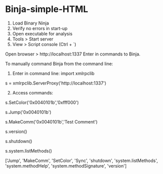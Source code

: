 ﻿# Binja-simple-HTML
1. Load Binary Ninja
2. Verify no errors in start-up
3. Open executable for analysis
4. Tools > Start server
5. View > Script console  (Ctrl + `)

Open browser > http://localhost:1337
Enter in commands to Binja.

To manually command Binja from the command line:
1. Enter in command line:
import xmlrpclib

s = xmlrpclib.ServerProxy('http://localhost:1337')

2. Access commands:

s.SetColor('0x0040101b','0xfff000')

s.Jump('0x0040101b')

s.MakeComm('0x0040101b','Test Comment')

s.version()

s.shutdown()

s.system.listMethods()

['Jump', 'MakeComm', 'SetColor', 'Sync', 'shutdown', 'system.listMethods', 'system.methodHelp', 'system.methodSignature', 'version']
